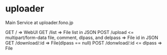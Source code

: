 # uploader
Main Service at uploader.fono.jp

GET / => WebUI
GET /list => File list in JSON
POST /upload <= multipart/form-data file, comment, dlpass, and delpass => File id in JSON
GET /download/:id => File(dlpass == null)
POST /donwload/:id <= dlpass => File

